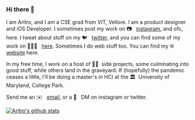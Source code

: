 ### Hi there 👋

I am Aritro, and I am a CSE grad from VIT, Vellore. I am a product designer and iOS Developer. I sometimes post my work on 📷 &nbsp; [instagram](https://www.instagram.com/not.a.coder), and ofc, here. I tweet about stuff on my 🐦 &nbsp; [twitter](https://twitter.com/aritrotwt), and you can find some of my work on 👨🏻‍💻 &nbsp; [here](https://aritro.work). Sometimes I do web stuff too. You can find my 🌐 &nbsp; [website](https://aritro.me) here.

In my free time, I work on a host of 🤞🏻&nbsp; side projects, some culminating into good stuff, while others land in the graveyard. If (hopefully) the pandemic ceases a little, I'll be doing a master's in HCI at the 🏛&nbsp; University of Maryland, College Park.

Send me an ✉️ &nbsp; [email](mailto:aritro.paul61@gmail.com), or a 💬 &nbsp; DM on instagram or twitter.

[![Aritro's github stats](https://github-readme-stats.vercel.app/api?username=aritropaul)](https://github.com/anuraghazra/github-readme-stats)
